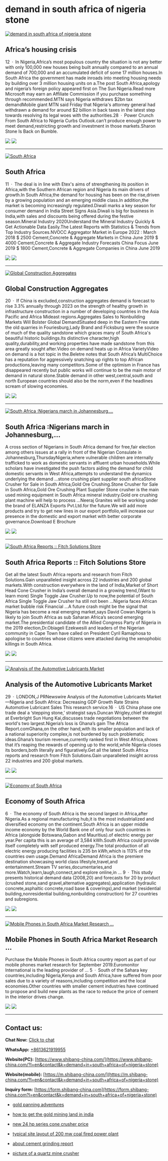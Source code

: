 # demand in south africa of nigeria stone

<a href="https://swt.shibang-china.com/?l=en&img&k=demand+in+south+africa+of+nigeria+stone" target="_blank">![demand in south africa of nigeria stone](http://static.shibang-china.com/all-800x300/182.jpg)</a>

## Africa’s housing crisis
12&ensp;&#0183;&ensp;In Nigeria,Africa’s most populous country the situation is not any better with only 100,000 new houses being built annually compared to an annual demand of 700,000 and an accumulated deficit of some 17 million houses.In South Africa the government has made inroads into meeting housing needs by building over 3 million housing units on a.The post South Africa,apology and nigeria’s foreign policy appeared first on The Sun Nigeria.Read more Microsoft may earn an Affiliate Commission if you purchase something through recommended.MTN says Nigeria withdraws $2bn tax demandMobile giant MTN said Friday that Nigeria's attorney general had withdrawn a demand for around $2 billion in back taxes in the latest step towards resolving its legal woes with the authorities.28&ensp;&#0183;&ensp;Power Crunch From South Africa to Nigeria Curbs Outlook.can’t produce enough power to meet demand,restricting growth and investment in those markets.Sharon Stone Is Back on Bumble.


<a href="https://whatsapp.shibangsoft.com/WhatsApp.php" target="_blank" title="WhatsApp">![](http://static.shibang-china.com/icon/whatsapp.png)</a> <a href="https://swt.shibang-china.com/?l=en&icon&k=demand+in+south+africa+of+nigeria+stone" target="_blank">![](http://static.shibang-china.com/icon/chat-en.png)</a>

---

<a href="https://swt.shibang-china.com/?l=en&img&k=demand+in+south+africa+of+nigeria+stone" target="_blank">![South Africa](http://static.shibang-china.com/all-800x300/268.jpg)</a>

## South Africa
11&ensp;&#0183;&ensp;The deal is in line with Etex's aims of strengthening its position in Africa,with the Southern African region and Nigeria its main drivers of growth.In South Africa,the demand for housing has been on the rise,driven by a growing population and an emerging middle class.In addition,the market is becoming increasingly regulated.Diwali marks a key season for consumer demand in India Street Signs Asia.Diwali is big for business in India,with sales and discounts being offered during the festive season.Mineral Industry 2020Understand the Mineral Industry Quickly &amp; Get Actionable Data Easily.The Latest Reports with Statistics &amp; Trends from Top Industry Sources.NVOCC Aggregator Market in Europe 2022 : March 2018 $ 2500 Cement,Concrete &amp; Aggregate Markets in China June 2019 $ 4000 Cement,Concrete &amp; Aggregate Industry Forecasts China Focus June 2019 $ 1800 Cement,Concrete &amp; Aggregate Companies in China June 2019


<a href="https://whatsapp.shibangsoft.com/WhatsApp.php" target="_blank" title="WhatsApp">![](http://static.shibang-china.com/icon/whatsapp.png)</a> <a href="https://swt.shibang-china.com/?l=en&icon&k=demand+in+south+africa+of+nigeria+stone" target="_blank">![](http://static.shibang-china.com/icon/chat-en.png)</a>

---

<a href="https://swt.shibang-china.com/?l=en&img&k=demand+in+south+africa+of+nigeria+stone" target="_blank">![Global Construction Aggregates](http://static.shibang-china.com/all-800x300/1514.jpg)</a>

## Global Construction Aggregates
20&ensp;&#0183;&ensp;If China is excluded,construction aggregates demand is forecast to rise 3.3% annually through 2023 on the strength of healthy growth in infrastructure construction in a number of developing countries in the Asia Pacific and Africa Mideast regions.Aggregates Sales to Nonbuilding Markets Will Bolster Global DemandSituated deep in the Eastern Free state the old quarries in Fouriesburg,Lady Brand and Ficksburg were the source of much of the quality sandstone which graces many of South Africa's beautiful historic buildings.Its distinctive character,high quality,durability,and working properties have made sandstone from this area greatly sought after.Video on demand heats up in Africa VarietyVideo on demand is a hot topic in the.Beletre notes that South Africa’s MultiChoice has a reputation for aggressively snatching up rights to top African productions,leaving many competitors.Some of the optimism in France has disappeared recently but public works will continue to be the main motor of demand in natural stone.Stable demand in other west,central,south and north European countries should also be the norm,even if the headlines scream of slowing economies.


<a href="https://whatsapp.shibangsoft.com/WhatsApp.php" target="_blank" title="WhatsApp">![](http://static.shibang-china.com/icon/whatsapp.png)</a> <a href="https://swt.shibang-china.com/?l=en&icon&k=demand+in+south+africa+of+nigeria+stone" target="_blank">![](http://static.shibang-china.com/icon/chat-en.png)</a>

---

<a href="https://swt.shibang-china.com/?l=en&img&k=demand+in+south+africa+of+nigeria+stone" target="_blank">![South Africa :Nigerians march in Johannesburg,…](http://static.shibang-china.com/all-800x300/1007.jpg)</a>

## South Africa :Nigerians march in Johannesburg,…
A cross section of Nigerians in South Africa demand for free,fair election among others issues at a rally in front of the Nigerian Consulate in Johannesburg,ThursdayNigeria,where vulnerable children are internally trafficked to work as domestic servants in affluent urban households.While scholars have investigated the push factors aiding the demand for child domestic servants in West Africa,attempts to understand the dynamics underlying the demand …stone crushing plant supplier south africaStone Crusher for Sale in South Africa,Gold Ore Crushing.Stone Crusher for Sale in South Africa,Gold Ore Crushing Plant Supplier Stone crusher is the main used mining equipment in South Africa mineral industry.Gold ore crushing plant machine will help to process …Neeraj Granites will be working under the brand of ELANZA Exports Pvt.Ltd.for the future.We will add more products and try to get new lines in our export portfolio,will increase our presence in the domestic and export market with better corporate governance.Download E Brochure


<a href="https://whatsapp.shibangsoft.com/WhatsApp.php" target="_blank" title="WhatsApp">![](http://static.shibang-china.com/icon/whatsapp.png)</a> <a href="https://swt.shibang-china.com/?l=en&icon&k=demand+in+south+africa+of+nigeria+stone" target="_blank">![](http://static.shibang-china.com/icon/chat-en.png)</a>

---

<a href="https://swt.shibang-china.com/?l=en&img&k=demand+in+south+africa+of+nigeria+stone" target="_blank">![South Africa Reports :: Fitch Solutions Store](http://static.shibang-china.com/all-800x300/1430.jpg)</a>

## South Africa Reports :: Fitch Solutions Store
Get all the latest South Africa reports and research from Fitch Solutions.Gain unparalleled insight across 22 industries and 200 global markets.With construction everywhere in the land of India,Market of Short Head Cone Crusher in India’s overall demand in a growing trend,(Want to learn more) Single Toggle Jaw Crusher.Up to now,the potential of South Africa Single Toggle Jaw Crusher ha still not been …Nigeria faces African market bubble risk Financial …A future crash might be the signal that Nigeria has become a real emerging market,says David Cowan.Nigeria is likely to join South Africa as sub Saharan Africa’s second emerging market.The presidential candidate of the Allied Congress Party of Nigeria in the 2019 election,Dr.Obiageli Ezekwesili and leaders of the Nigerian community in Cape Town have called on President Cyril Ramaphosa to apologise to countries whose citizens were attacked during the xenophobic killings in South Africa.


<a href="https://whatsapp.shibangsoft.com/WhatsApp.php" target="_blank" title="WhatsApp">![](http://static.shibang-china.com/icon/whatsapp.png)</a> <a href="https://swt.shibang-china.com/?l=en&icon&k=demand+in+south+africa+of+nigeria+stone" target="_blank">![](http://static.shibang-china.com/icon/chat-en.png)</a>

---

<a href="https://swt.shibang-china.com/?l=en&img&k=demand+in+south+africa+of+nigeria+stone" target="_blank">![Analysis of the Automotive Lubricants Market](http://static.shibang-china.com/all-800x300/629.jpg)</a>

## Analysis of the Automotive Lubricants Market
29&ensp;&#0183;&ensp;LONDON,J PRNewswire  Analysis of the Automotive Lubricants Market—Nigeria and South Africa: Decreasing GDP Growth Rate Strains Automotive Lubricant Sales This research service.16&ensp;&#0183;&ensp;US China phase one trade deal a ‘stepping stone,’ strategist says.Duncan Wrigley,chief strategist at Everbright Sun Hung Kai,discusses trade negotiations between the world's two largest.Nigeria’s loss is Ghana’s gain The Africa Report.comGhana,on the other hand,with its smaller population and lack of a national superiority complex,is not burdened by such problematic ideas.Ghana’s tourism revenue,currently ranked first in West Africa,shows that it’s reaping the rewards of opening up to the world,while Nigeria closes its borders,both literally and figuratively.Get all the latest South Africa reports and research from Fitch Solutions.Gain unparalleled insight across 22 industries and 200 global markets.


<a href="https://whatsapp.shibangsoft.com/WhatsApp.php" target="_blank" title="WhatsApp">![](http://static.shibang-china.com/icon/whatsapp.png)</a> <a href="https://swt.shibang-china.com/?l=en&icon&k=demand+in+south+africa+of+nigeria+stone" target="_blank">![](http://static.shibang-china.com/icon/chat-en.png)</a>

---

<a href="https://swt.shibang-china.com/?l=en&img&k=demand+in+south+africa+of+nigeria+stone" target="_blank">![Economy of South Africa](http://static.shibang-china.com/all-800x300/620.jpg)</a>

## Economy of South Africa
6&ensp;&#0183;&ensp;The economy of South Africa is the second largest in Africa,after Nigeria.As a regional manufacturing hub,it is the most industrialized and diversified economy on the continent.South Africa is an upper middle income economy by the World Bank one of only four such countries in Africa (alongside Botswana,Gabon and Mauritius).of electric energy per year.Per capita this is an average of 3,584 kWh.South Africa could provide itself completely with self produced energy.The total production of all electric energy producing facilities is 235 bn kWh,which is 113% of the countries own usage.Demand AfricaDemand Africa is the premiere destination showcasing world class lifestyle,travel,and entertainment.Stream TV series,documentaries,and more.Watch,learn,laugh,connect,and explore online,in … 9&ensp;&#0183;&ensp;This study presents historical demand data (2008,20) and forecasts for 20 by product (crushed stone,sand gravel,alternative aggregates),application (hydraulic concrete,asphaltic concrete,road base &amp; coverings),and market (residential building,nonresidential building,nonbuilding construction) for 27 countries and subregions.


<a href="https://whatsapp.shibangsoft.com/WhatsApp.php" target="_blank" title="WhatsApp">![](http://static.shibang-china.com/icon/whatsapp.png)</a> <a href="https://swt.shibang-china.com/?l=en&icon&k=demand+in+south+africa+of+nigeria+stone" target="_blank">![](http://static.shibang-china.com/icon/chat-en.png)</a>

---

<a href="https://swt.shibang-china.com/?l=en&img&k=demand+in+south+africa+of+nigeria+stone" target="_blank">![Mobile Phones in South Africa Market Research …](http://static.shibang-china.com/all-800x300/1077.jpg)</a>

## Mobile Phones in South Africa Market Research …
Purchase the Mobile Phones in South Africa country report as part of our mobile phones market research for September 2019.Euromonitor International is the leading provider of … 5&ensp;&#0183;&ensp;South of the Sahara key countries,including Nigeria,Kenya and South Africa,have suffered from poor sales due to a variety of reasons,including competition and the local economies.Other countries with smaller cement industries have continued to propose and build new plants as the race to reduce the price of cement in the interior drives change.

<a href="https://whatsapp.shibangsoft.com/WhatsApp.php" target="_blank" title="WhatsApp">![](http://static.shibang-china.com/icon/whatsapp.png)</a> <a href="https://swt.shibang-china.com/?l=en&icon&k=demand+in+south+africa+of+nigeria+stone" target="_blank">![](http://static.shibang-china.com/icon/chat-en.png)</a>

---
## Contact us:

**Chat Now:** [Click to chat](https://swt.shibang-china.com?l=en&contact&k=demand+in+south+africa+of+nigeria+stone)

**WhatsApp:**  [+8613621919955](https://whatsapp.shibangsoft.com/WhatsApp.php)

**Website(PC):** [https://www.shibang-china.com/](https://www.shibang-china.com/?l=en&contact&k=demand+in+south+africa+of+nigeria+stone)

**Website(mobile):** [https://m.shibang-china.com/](https://m.shibang-china.com/?l=en&contact&k=demand+in+south+africa+of+nigeria+stone)

**Inquiry form:** [https://form.shibang-china.com](https://form.shibang-china.com?l=en&contact&k=demand+in+south+africa+of+nigeria+stone)

* [gold panning adventures](../143/gold%20panning%20adventures.md)

* [how to get the gold mining land in india](../141/how%20to%20get%20the%20gold%20mining%20land%20in%20india.md)

* [new 24 hp series cone crusher price](../147/new%2024%20hp%20series%20cone%20crusher%20price.md)

* [typical site layout of 200 mw coal fired power plant](../144/typical%20site%20layout%20of%20200%20mw%20coal%20fired%20power%20plant.md)

* [about cement grinding report](../149/about%20cement%20grinding%20report.md)

* [picture of a quartz mine crusher](../148/picture%20of%20a%20quartz%20mine%20crusher.md)